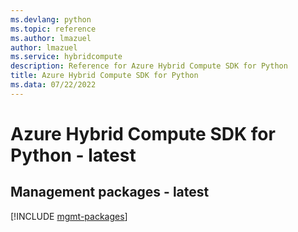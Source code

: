 ```yaml
---
ms.devlang: python
ms.topic: reference
ms.author: lmazuel
author: lmazuel
ms.service: hybridcompute
description: Reference for Azure Hybrid Compute SDK for Python
title: Azure Hybrid Compute SDK for Python
ms.data: 07/22/2022
---
```

# Azure Hybrid Compute SDK for Python - latest

## Management packages - latest
[!INCLUDE [mgmt-packages](hybrid-compute-mgmt-index.md)]